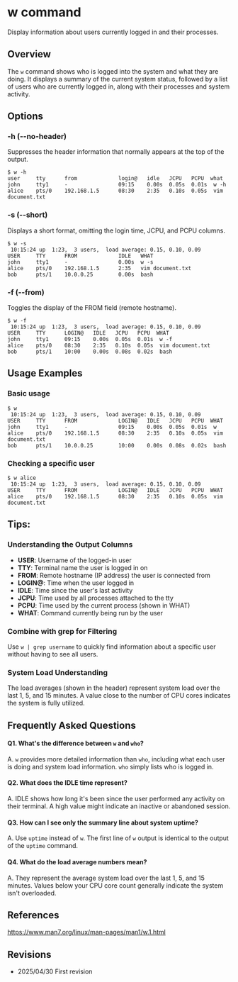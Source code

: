 # w command

Display information about users currently logged in and their processes.

## Overview

The `w` command shows who is logged into the system and what they are doing. It displays a summary of the current system status, followed by a list of users who are currently logged in, along with their processes and system activity.

## Options

### **-h (--no-header)**

Suppresses the header information that normally appears at the top of the output.

```console
$ w -h
user     tty      from             login@   idle   JCPU   PCPU  what
john     tty1     -                09:15    0.00s  0.05s  0.01s  w -h
alice    pts/0    192.168.1.5      08:30    2:35   0.10s  0.05s  vim document.txt
```

### **-s (--short)**

Displays a short format, omitting the login time, JCPU, and PCPU columns.

```console
$ w -s
 10:15:24 up  1:23,  3 users,  load average: 0.15, 0.10, 0.09
USER     TTY      FROM             IDLE   WHAT
john     tty1     -                0.00s  w -s
alice    pts/0    192.168.1.5      2:35   vim document.txt
bob      pts/1    10.0.0.25        0.00s  bash
```

### **-f (--from)**

Toggles the display of the FROM field (remote hostname).

```console
$ w -f
 10:15:24 up  1:23,  3 users,  load average: 0.15, 0.10, 0.09
USER     TTY      LOGIN@   IDLE   JCPU   PCPU  WHAT
john     tty1     09:15    0.00s  0.05s  0.01s  w -f
alice    pts/0    08:30    2:35   0.10s  0.05s  vim document.txt
bob      pts/1    10:00    0.00s  0.08s  0.02s  bash
```

## Usage Examples

### Basic usage

```console
$ w
 10:15:24 up  1:23,  3 users,  load average: 0.15, 0.10, 0.09
USER     TTY      FROM             LOGIN@   IDLE   JCPU   PCPU  WHAT
john     tty1     -                09:15    0.00s  0.05s  0.01s  w
alice    pts/0    192.168.1.5      08:30    2:35   0.10s  0.05s  vim document.txt
bob      pts/1    10.0.0.25        10:00    0.00s  0.08s  0.02s  bash
```

### Checking a specific user

```console
$ w alice
 10:15:24 up  1:23,  3 users,  load average: 0.15, 0.10, 0.09
USER     TTY      FROM             LOGIN@   IDLE   JCPU   PCPU  WHAT
alice    pts/0    192.168.1.5      08:30    2:35   0.10s  0.05s  vim document.txt
```

## Tips:

### Understanding the Output Columns

- **USER**: Username of the logged-in user
- **TTY**: Terminal name the user is logged in on
- **FROM**: Remote hostname (IP address) the user is connected from
- **LOGIN@**: Time when the user logged in
- **IDLE**: Time since the user's last activity
- **JCPU**: Time used by all processes attached to the tty
- **PCPU**: Time used by the current process (shown in WHAT)
- **WHAT**: Command currently being run by the user

### Combine with grep for Filtering

Use `w | grep username` to quickly find information about a specific user without having to see all users.

### System Load Understanding

The load averages (shown in the header) represent system load over the last 1, 5, and 15 minutes. A value close to the number of CPU cores indicates the system is fully utilized.

## Frequently Asked Questions

#### Q1. What's the difference between `w` and `who`?
A. `w` provides more detailed information than `who`, including what each user is doing and system load information. `who` simply lists who is logged in.

#### Q2. What does the IDLE time represent?
A. IDLE shows how long it's been since the user performed any activity on their terminal. A high value might indicate an inactive or abandoned session.

#### Q3. How can I see only the summary line about system uptime?
A. Use `uptime` instead of `w`. The first line of `w` output is identical to the output of the `uptime` command.

#### Q4. What do the load average numbers mean?
A. They represent the average system load over the last 1, 5, and 15 minutes. Values below your CPU core count generally indicate the system isn't overloaded.

## References

https://www.man7.org/linux/man-pages/man1/w.1.html

## Revisions

- 2025/04/30 First revision